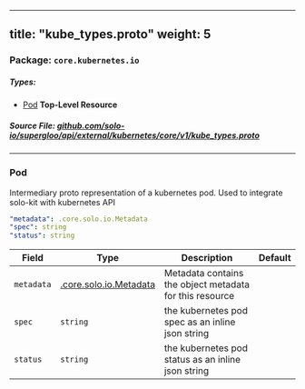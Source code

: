 
---
title: "kube_types.proto"
weight: 5
---

<!-- Code generated by solo-kit. DO NOT EDIT. -->


### Package: `core.kubernetes.io` 
##### Types:


- [Pod](#Pod) **Top-Level Resource**
  



##### Source File: [github.com/solo-io/supergloo/api/external/kubernetes/core/v1/kube_types.proto](https://github.com/solo-io/supergloo/blob/master/api/external/kubernetes/core/v1/kube_types.proto)





---
### <a name="Pod">Pod</a>

 
Intermediary proto representation of a kubernetes pod.
Used to integrate solo-kit with kubernetes API

```yaml
"metadata": .core.solo.io.Metadata
"spec": string
"status": string

```

| Field | Type | Description | Default |
| ----- | ---- | ----------- |----------- | 
| `metadata` | [.core.solo.io.Metadata](../../../../../../../solo-kit/api/v1/metadata.proto.sk#Metadata) | Metadata contains the object metadata for this resource |  |
| `spec` | `string` | the kubernetes pod spec as an inline json string |  |
| `status` | `string` | the kubernetes pod status as an inline json string |  |





<!-- Start of HubSpot Embed Code -->
<script type="text/javascript" id="hs-script-loader" async defer src="//js.hs-scripts.com/5130874.js"></script>
<!-- End of HubSpot Embed Code -->
